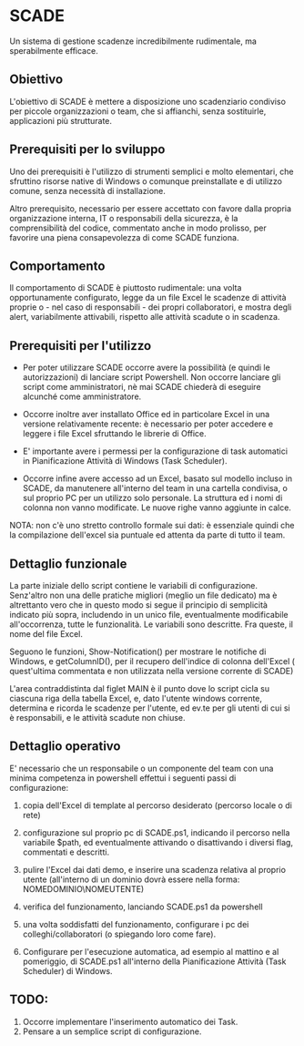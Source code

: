 # SCADE
Un sistema di gestione scadenze incredibilmente rudimentale, ma sperabilmente efficace.



## Obiettivo

L'obiettivo di SCADE è mettere a disposizione uno scadenziario condiviso
per piccole organizzazioni o team, che si affianchi, senza sostituirle,
applicazioni più strutturate.


## Prerequisiti per lo sviluppo

Uno dei prerequisiti è l'utilizzo di strumenti semplici e molto elementari, che 
sfruttino risorse native di Windows o comunque preinstallate 
e di utilizzo comune, senza necessità di installazione.

Altro prerequisito, necessario per essere accettato con favore dalla
propria organizzazione interna, IT o responsabili della sicurezza, 
è la comprensibilità del codice, commentato anche in modo prolisso, 
per favorire una piena consapevolezza di come SCADE funziona.


## Comportamento

Il comportamento di SCADE è piuttosto rudimentale: una volta opportunamente
configurato, legge da un file Excel le scadenze di attività proprie o - nel 
caso di responsabili - dei propri collaboratori, e mostra degli alert, 
variabilmente attivabili, rispetto alle attività scadute o in scadenza.

## Prerequisiti per l'utilizzo

* Per poter utilizzare SCADE occorre avere la possibilità (e quindi le autorizzazioni)
 di lanciare script Powershell. Non occorre lanciare gli script come 
 amministratori, nè mai SCADE chiederà di eseguire alcunché come amministratore.

  
* Occorre inoltre aver installato Office ed in particolare Excel in una versione
 relativamente recente: è necessario per poter accedere e leggere i file Excel 
 sfruttando le librerie di Office.

* E' importante avere i permessi per la configurazione di task automatici in Pianificazione 
Attività di Windows (Task Scheduler).

* Occorre infine avere accesso ad un Excel, basato sul modello incluso in SCADE, da manutenere
all'interno del team in una cartella condivisa, o sul proprio PC per un utilizzo
solo personale. La struttura ed i nomi di colonna non vanno modificate.
Le nuove righe vanno aggiunte in calce.

NOTA: non c'è uno stretto controllo formale sui dati: è essenziale quindi che la compilazione
dell'excel sia puntuale ed attenta da parte di tutto il team.


## Dettaglio funzionale

La parte iniziale dello script contiene le variabili di configurazione.
Senz'altro non una delle pratiche migliori (meglio un file dedicato) ma 
è altrettanto vero che in questo modo si segue il principio di semplicità 
indicato più sopra, includendo in un unico file, eventualmente modificabile
all'occorrenza, tutte le funzionalità.
Le variabili sono descritte. Fra queste, il nome del file Excel.

Seguono le funzioni, Show-Notification() per mostrare le notifiche di Windows,
e getColumnID(), per il recupero dell'indice di colonna dell'Excel ( quest'ultima
commentata e non utilizzata nella versione corrente di SCADE)


L'area contraddistinta dal figlet MAIN è il punto dove lo script cicla
su ciascuna riga della tabella Excel, e, dato l'utente windows corrente,
determina e ricorda le scadenze per l'utente, ed ev.te per gli utenti di cui si è
responsabili, e le attività scadute non chiuse.


## Dettaglio operativo

E' necessario che un responsabile o un componente del team con una minima
competenza in powershell effettui i seguenti passi di configurazione:

1. copia dell'Excel di template al percorso desiderato (percorso locale o di rete)
2. configurazione sul proprio pc di SCADE.ps1, indicando il percorso nella
   variabile $path, ed eventualmente attivando o disattivando i diversi flag,
   commentati e descritti.
   
3. pulire l'Excel dai dati demo, e inserire una scadenza relativa al proprio
   utente (all'interno di un dominio dovrà essere nella forma: NOMEDOMINIO\NOMEUTENTE)
3. verifica del funzionamento, lanciando SCADE.ps1 da powershell
4. una volta soddisfatti del funzionamento, configurare i pc dei colleghi/collaboratori
   (o spiegando loro come fare).
5. Configurare per l'esecuzione automatica, ad esempio al mattino e al pomeriggio,
   di SCADE.ps1 all'interno della Pianificazione Attività (Task Scheduler) di Windows.


## TODO:

1. Occorre implementare l'inserimento automatico dei Task.
2. Pensare a un semplice script di configurazione.



